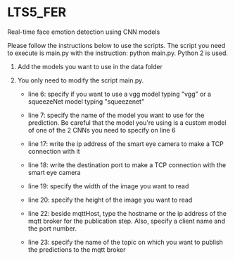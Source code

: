 # LTS5_FER
Real-time face emotion detection using CNN models

Please follow the instructions below to use the scripts. The script you need to execute is main.py with the instruction: python main.py. Python 2 is used.

1) Add the models you want to use in the data folder

2) You only need to modify the script main.py. 

	-	line 6: specify if you want to use a vgg model typing "vgg" or a squeezeNet model typing "squeezenet"

	-	line 7: specify the name of the model you want to use for the prediction. Be careful that the model you're using is a custom model of one of the 2 CNNs you need to specify on line 6

	-	line 17: write the ip address of the smart eye camera to make a TCP connection with it

	-	line 18: write the destination port to make a TCP connection with the smart eye camera

	-	line 19: specify the width of the image you want to read

	-	line 20: specify the height of the image you want to read

	-	line 22: beside mqttHost, type the hostname or the ip address of the mqtt broker for the publication step. Also, specify a client name and the port number.

	-	line 23: specify the name of the topic on which you want to publish the predictions to the mqtt broker 
